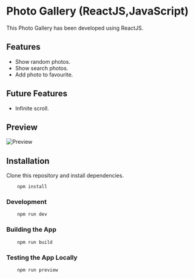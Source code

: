 # Photo Gallery (ReactJS,JavaScript)

This Photo Gallery has been developed using ReactJS.

## Features

- Show random photos.
- Show search photos.
- Add photo to favourite.

## Future Features

- Infinite scroll.

## Preview

![Preview](https://github.com/parunchxi/React-Photo-Gallery/assets/127289841/8a9bc35e-e184-4034-aa54-4eaaed5a4085)

## Installation

Clone this repository and install dependencies.

        npm install

### Development

        npm run dev

### Building the App

        npm run build

### Testing the App Locally

        npm run preview
